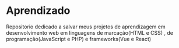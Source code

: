 # Aprendizado
Repositorio dedicado a salvar meus projetos de aprendizagem em desenvolvimento web em linguagens de marcação(HTML e CSS) , de programação(JavaScript e PHP) e frameworks(Vue e React)
